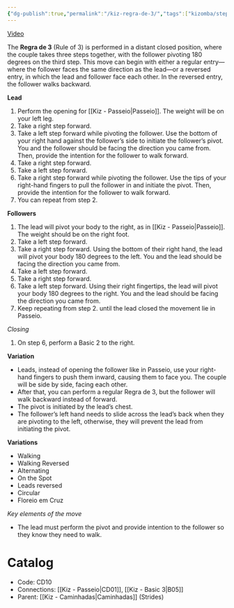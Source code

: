 ```yaml
---
{"dg-publish":true,"permalink":"/kiz-regra-de-3/","tags":["kizomba/step"],"created":"2024-09-25T14:53:22.421-04:00","updated":"2025-06-05T09:17:11.354-04:00"}
---
```



[Video](https://youtu.be/_rQdeotHEfY)

The **Regra de 3** (Rule of 3) is performed in a distant closed position, where the couple takes three steps together, with the follower pivoting 180 degrees on the third step. This move can begin with either a regular entry—where the follower faces the same direction as the lead—or a reversed entry, in which the lead and follower face each other. In the reversed entry, the follower walks backward.

**Lead**
1. Perform the opening for [[Kiz - Passeio\|Passeio]]. The weight will be on your left leg.
2. Take a right step forward.
3. Take a left step forward while pivoting the follower. Use the bottom of your right hand against the follower’s side to initiate the follower’s pivot. You and the follower should be facing the direction you came from. Then, provide the intention for the follower to walk forward.
4. Take a right step forward.
5. Take a left step forward.
6. Take a right step forward while pivoting the follower. Use the tips of your right-hand fingers to pull the follower in and initiate the pivot. Then, provide the intention for the follower to walk forward.
7. You can repeat from step 2.

**Followers**
1. The lead will pivot your body to the right, as in [[Kiz - Passeio\|Passeio]]. The weight should be on the right foot.
2. Take a left step forward.
3. Take a right step forward. Using the bottom of their right hand, the lead will pivot your body 180 degrees to the left. You and the lead should be facing the direction you came from.
4. Take a left step forward.
5. Take a right step forward.
6. Take a left step forward. Using their right fingertips, the lead will pivot your body 180 degrees to the right. You and the lead should be facing the direction you came from.
7. Keep repeating from step 2. until the lead closed the movement lie in Passeio.

*Closing*
1. On step 6, perform a Basic 2 to the right.

**Variation**
- Leads, instead of opening the follower like in Passeio, use your right-hand fingers to push them inward, causing them to face you. The couple will be side by side, facing each other.
- After that, you can perform a regular Regra de 3, but the follower will walk backward instead of forward.
- The pivot is initiated by the lead’s chest.
- The follower’s left hand needs to slide across the lead’s back when they are pivoting to the left, otherwise, they will prevent the lead from initiating the pivot.

**Variations**
- Walking
- Walking Reversed
- Alternating
- On the Spot
- Leads reversed
- Circular
- Floreio em Cruz

*Key elements of the move*
- The lead must perform the pivot and provide intention to the follower so they know they need to walk.

# Catalog

- Code: CD10
- Connections: [[Kiz - Passeio\|CD01]], [[Kiz - Basic 3\|B05]]
- Parent: [[Kiz - Caminhadas\|Caminhadas]] (Strides)
